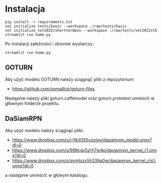 # Instalacja

```commandline
pip install -r requirements.txt
vot initialize tests/basic --workspace ./raw/tests/basic
vot initialize vot2022/shorttermbox --workspace ./raw/tests/vot2022stb
streamlit run home.py
```

Po instalacji zależności i zbiorów wystarczy:
```commandline
streamlit run home.py
```

## GOTURN

Aby użyć modelu GOTURN należy sciągnąć pliki z repozytorium:
- https://github.com/spmallick/goturn-files

Następnie należy pliki goturn.caffemodel oraz goturn.prototext umieścić w głównym folderze projektu.

## DaSiamRPN

Aby użyć modelu należy ściągnąć pliki:
- https://www.dropbox.com/s/rr1lk9355vzolqv/dasiamrpn_model.onnx?dl=0
- https://www.dropbox.com/s/999cqx5zrfi7w4p/dasiamrpn_kernel_r1.onnx?dl=0
- https://www.dropbox.com/s/qvmtszx5h339a0w/dasiamrpn_kernel_cls1.onnx?dl=0

a następnie umieścić w główym katalogu.
